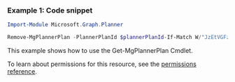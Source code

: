 ### Example 1: Code snippet

```powershellImport-Module Microsoft.Graph.Planner

Remove-MgPlannerPlan -PlannerPlanId $plannerPlanId-If-Match W/"JzEtVGFzayAgQEBAQEBAQEBAQEBAQEBAWCc="
```
This example shows how to use the Get-MgPlannerPlan Cmdlet.
To learn about permissions for this resource, see the [permissions reference](/graph/permissions-reference).

